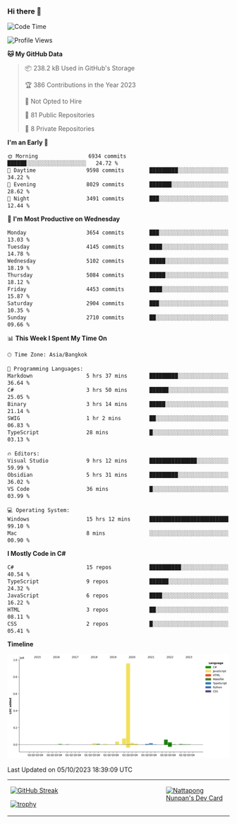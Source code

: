 ### Hi there 👋

<!--START_SECTION:waka-->
![Code Time](http://img.shields.io/badge/Code%20Time-756%20hrs%2055%20mins-blue)

![Profile Views](http://img.shields.io/badge/Profile%20Views-0-blue)

**🐱 My GitHub Data** 

> 📦 238.2 kB Used in GitHub's Storage 
 > 
> 🏆 386 Contributions in the Year 2023
 > 
> 🚫 Not Opted to Hire
 > 
> 📜 81 Public Repositories 
 > 
> 🔑 8 Private Repositories 
 > 
**I'm an Early 🐤** 

```text
🌞 Morning                6934 commits        ██████░░░░░░░░░░░░░░░░░░░   24.72 % 
🌆 Daytime                9598 commits        █████████░░░░░░░░░░░░░░░░   34.22 % 
🌃 Evening                8029 commits        ███████░░░░░░░░░░░░░░░░░░   28.62 % 
🌙 Night                  3491 commits        ███░░░░░░░░░░░░░░░░░░░░░░   12.44 % 
```
📅 **I'm Most Productive on Wednesday** 

```text
Monday                   3654 commits        ███░░░░░░░░░░░░░░░░░░░░░░   13.03 % 
Tuesday                  4145 commits        ████░░░░░░░░░░░░░░░░░░░░░   14.78 % 
Wednesday                5102 commits        █████░░░░░░░░░░░░░░░░░░░░   18.19 % 
Thursday                 5084 commits        █████░░░░░░░░░░░░░░░░░░░░   18.12 % 
Friday                   4453 commits        ████░░░░░░░░░░░░░░░░░░░░░   15.87 % 
Saturday                 2904 commits        ███░░░░░░░░░░░░░░░░░░░░░░   10.35 % 
Sunday                   2710 commits        ██░░░░░░░░░░░░░░░░░░░░░░░   09.66 % 
```


📊 **This Week I Spent My Time On** 

```text
🕑︎ Time Zone: Asia/Bangkok

💬 Programming Languages: 
Markdown                 5 hrs 37 mins       █████████░░░░░░░░░░░░░░░░   36.64 % 
C#                       3 hrs 50 mins       ██████░░░░░░░░░░░░░░░░░░░   25.05 % 
Binary                   3 hrs 14 mins       █████░░░░░░░░░░░░░░░░░░░░   21.14 % 
SWIG                     1 hr 2 mins         ██░░░░░░░░░░░░░░░░░░░░░░░   06.83 % 
TypeScript               28 mins             █░░░░░░░░░░░░░░░░░░░░░░░░   03.13 % 

🔥 Editors: 
Visual Studio            9 hrs 12 mins       ███████████████░░░░░░░░░░   59.99 % 
Obsidian                 5 hrs 31 mins       █████████░░░░░░░░░░░░░░░░   36.02 % 
VS Code                  36 mins             █░░░░░░░░░░░░░░░░░░░░░░░░   03.99 % 

💻 Operating System: 
Windows                  15 hrs 12 mins      █████████████████████████   99.10 % 
Mac                      8 mins              ░░░░░░░░░░░░░░░░░░░░░░░░░   00.90 % 
```

**I Mostly Code in C#** 

```text
C#                       15 repos            ██████████░░░░░░░░░░░░░░░   40.54 % 
TypeScript               9 repos             ██████░░░░░░░░░░░░░░░░░░░   24.32 % 
JavaScript               6 repos             ████░░░░░░░░░░░░░░░░░░░░░   16.22 % 
HTML                     3 repos             ██░░░░░░░░░░░░░░░░░░░░░░░   08.11 % 
CSS                      2 repos             █░░░░░░░░░░░░░░░░░░░░░░░░   05.41 % 
```



**Timeline**

![Lines of Code chart](https://raw.githubusercontent.com/aixasz/aixasz/main/assets/bar_graph.png)


 Last Updated on 05/10/2023 18:39:09 UTC
<!--END_SECTION:waka-->

<table>
<tr>
<td width="70%" valign="top">
 
 [![GitHub Streak](http://github-readme-streak-stats.herokuapp.com?user=aixasz&theme=github-dark&hide_border=true&date_format=%5BY%20%5DM%20j)](https://git.io/streak-stats)

 [![trophy](https://github-profile-trophy.vercel.app/?username=aixasz&theme=onedark)](https://github.com/ryo-ma/github-profile-trophy)
 </td>
<td width="30%" valign="top">
 
<a href="https://app.daily.dev/aixasz"><img src="https://api.daily.dev/devcards/403207936e6547c9a85ea449e9f3abe8.png?r=re8" alt="Nattapong Nunpan's Dev Card"/></a>

 </td>
</tr>
</table>
 
